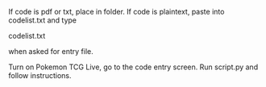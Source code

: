 If code is pdf or txt, place in folder.
If code is plaintext, paste into codelist.txt and type

  codelist.txt
  
when asked for entry file.

Turn on Pokemon TCG Live, go to the code entry screen.
Run script.py and follow instructions.
